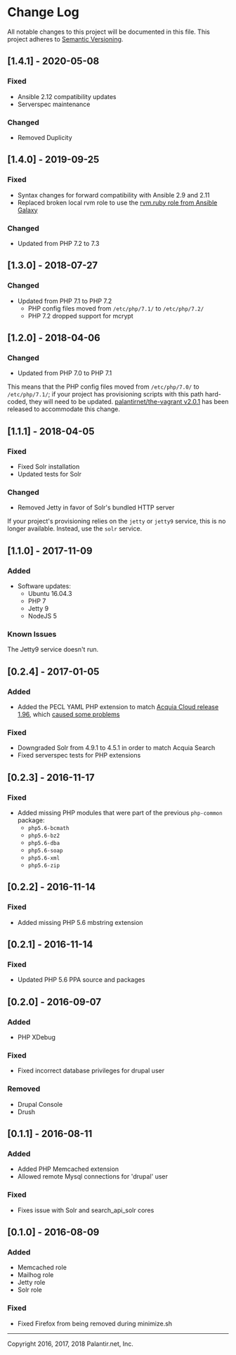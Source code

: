 # Change Log
All notable changes to this project will be documented in this file.
This project adheres to [Semantic Versioning](http://semver.org/).

## [1.4.1] - 2020-05-08

### Fixed

- Ansible 2.12 compatibility updates
- Serverspec maintenance

### Changed

- Removed Duplicity

## [1.4.0] - 2019-09-25

### Fixed

- Syntax changes for forward compatibility with Ansible 2.9 and 2.11
- Replaced broken local rvm role to use the [rvm.ruby role from Ansible Galaxy](https://galaxy.ansible.com/rvm/ruby)

### Changed

- Updated from PHP 7.2 to 7.3

## [1.3.0] - 2018-07-27

### Changed

- Updated from PHP 7.1 to PHP 7.2
  - PHP config files moved from `/etc/php/7.1/` to `/etc/php/7.2/`
  - PHP 7.2 dropped support for mcrypt

## [1.2.0] - 2018-04-06

### Changed

- Updated from PHP 7.0 to PHP 7.1

This means that the PHP config files moved from `/etc/php/7.0/` to `/etc/php/7.1/`; if your project has provisioning scripts with this path hard-coded, they will need to be updated. [palantirnet/the-vagrant v2.0.1](https://github.com/palantirnet/the-vagrant/releases/tag/2.0.1) has been released to accommodate this change.

## [1.1.1] - 2018-04-05

### Fixed

- Fixed Solr installation
- Updated tests for Solr

### Changed

- Removed Jetty in favor of Solr's bundled HTTP server

If your project's provisioning relies on the `jetty` or `jetty9` service, this is no longer available. Instead, use the `solr` service.

## [1.1.0] - 2017-11-09

### Added

- Software updates:
  - Ubuntu 16.04.3
  - PHP 7
  - Jetty 9
  - NodeJS 5

### Known Issues

The Jetty9 service doesn't run.

## [0.2.4] - 2017-01-05

### Added

- Added the PECL YAML PHP extension to match [Acquia Cloud release 1.96](https://docs.acquia.com/release-note/acquia-cloud-196), which [caused some problems](https://docs.acquia.com/article/pecl-yaml-serialization-errors)

### Fixed

- Downgraded Solr from 4.9.1 to 4.5.1 in order to match Acquia Search
- Fixed serverspec tests for PHP extensions

## [0.2.3] - 2016-11-17

### Fixed

- Added missing PHP modules that were part of the previous `php-common` package:
  - `php5.6-bcmath`
  - `php5.6-bz2`
  - `php5.6-dba`
  - `php5.6-soap`
  - `php5.6-xml`
  - `php5.6-zip`

## [0.2.2] - 2016-11-14

### Fixed

- Added missing PHP 5.6 mbstring extension

## [0.2.1] - 2016-11-14

### Fixed

- Updated PHP 5.6 PPA source and packages

## [0.2.0] - 2016-09-07

### Added

- PHP XDebug

### Fixed

- Fixed incorrect database privileges for drupal user

### Removed

- Drupal Console
- Drush

## [0.1.1] - 2016-08-11

### Added

- Added PHP Memcached extension
- Allowed remote Mysql connections for 'drupal' user

### Fixed

- Fixes issue with Solr and search_api_solr cores

## [0.1.0] - 2016-08-09

### Added

- Memcached role
- Mailhog role
- Jetty role
- Solr role

### Fixed

- Fixed Firefox from being removed during minimize.sh

----
Copyright 2016, 2017, 2018 Palantir.net, Inc.
